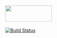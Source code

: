 # <img src='https://cdn.rawgit.com/abe33/atom-tablr/master/resources/logo.svg' width='146' height='50'>

[![Build Status](https://travis-ci.org/abe33/atom-tablr.svg?branch=master)](https://travis-ci.org/abe33/atom-tablr)

